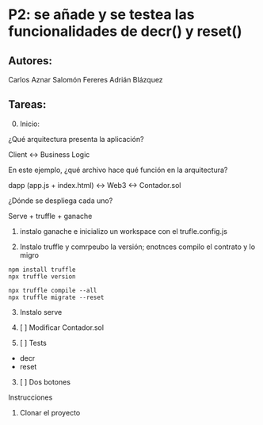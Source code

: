 # P2: se añade y se testea las funcionalidades de decr() y reset()

## Autores:

Carlos Aznar
Salomón Fereres
Adrián Blázquez

## Tareas:

0. Inicio:

¿Qué arquitectura presenta la aplicación?

Client <-> Business Logic

En este ejemplo, ¿qué archivo hace qué función en la arquitectura?

 dapp (app.js + index.html) <-> Web3 <-> Contador.sol

¿Dónde se despliega cada uno?

Serve + truffle + ganache

1. instalo ganache e inicializo un workspace con el trufle.config.js

2. Instalo truffle y comrpeubo la versión; enotnces compilo el contrato y lo migro
```
npm install truffle 
npx truffle version
```

```
npx truffle compile --all
npx truffle migrate --reset
```

3. Instalo serve

1. [ ] Modificar Contador.sol

2. [ ] Tests

- decr
- reset

3. [ ] Dos botones

Instrucciones

1. Clonar el proyecto
